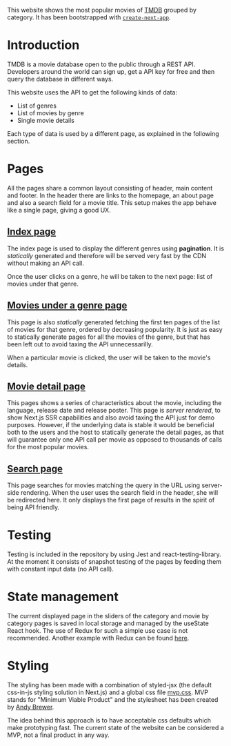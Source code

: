 This website shows the most popular movies of [TMDB](https://www.themoviedb.org/) grouped by category. It has been bootstrapped with [`create-next-app`](https://github.com/vercel/next.js/tree/canary/packages/create-next-app).

# Introduction

TMDB is a movie database open to the public through a REST API. Developers around the world can sign up, get a API key for free and then query the database in different ways.

This website uses the API to get the following kinds of data:

- List of genres
- List of movies by genre
- Single movie details

Each type of data is used by a different page, as explained in the following section.

# Pages

All the pages share a common layout consisting of header, main content and footer. In the header there are links to the homepage, an about page and also a search field for a movie title. This setup makes the app behave like a single page, giving a good UX.

## [Index page](https://github.com/SGolbert/sgolbert-movie-challenge/blob/master/pages/index.js)

The index page is used to display the different genres using **pagination**. It is _statically_ generated and therefore will be served very fast by the CDN without making an API call.

Once the user clicks on a genre, he will be taken to the next page: list of movies under that genre.

## [Movies under a genre page](https://github.com/SGolbert/sgolbert-movie-challenge/blob/master/pages/categories/%5Bcategory_id%5D/%5Bgenre%5D.js)

This page is also _statically_ generated fetching the first ten pages of the list of movies for that genre, ordered by decreasing popularity. It is just as easy to statically generate pages for all the movies of the genre, but that has been left out to avoid taxing the API unnecessarilly.

When a particular movie is clicked, the user will be taken to the movie's details.

## [Movie detail page](https://github.com/SGolbert/sgolbert-movie-challenge/blob/master/pages/movies/%5Bmovie_id%5D.js)

This pages shows a series of characteristics about the movie, including the language, release date and release poster. This page is _server rendered_, to show Next.js SSR capabilities and also avoid taxing the API just for demo purposes. However, if the underlying data is stable it would be beneficial both to the users and the host to statically generate the detail pages, as that will guarantee only one API call per movie as opposed to thousands of calls for the most popular movies.

## [Search page](https://github.com/SGolbert/sgolbert-movie-challenge/blob/master/pages/search/%query%5D.js)

This page searches for movies matching the query in the URL using server-side rendering. When the user uses the search field in the header, she will be redirected here.
It only displays the first page of results in the spirit of being API friendly.

# Testing

Testing is included in the repository by using Jest and react-testing-library. At the moment it consists of snapshot testing of the pages by feeding them with constant input data (no API call).

# State management

The current displayed page in the sliders of the category and movie by category pages is saved in local storage and managed by the useState React hook. The use of Redux for such a simple use case is not recommended.
Another example with Redux can be found [here](https://github.com/SGolbert/expensify-app).

# Styling

The styling has been made with a combination of styled-jsx (the default css-in-js styling solution in Next.js) and a global css file [mvp.css](https://github.com/SGolbert/sgolbert-movie-challenge/blob/master/styles/mvp.css). MVP stands for "Minimum Viable Product" and the stylesheet has been created by [Andy Brewer](https://andybrewer.github.io/mvp/).

The idea behind this approach is to have acceptable css defaults which make prototyping fast. The current state of the website can be considered a MVP, not a final product in any way.
